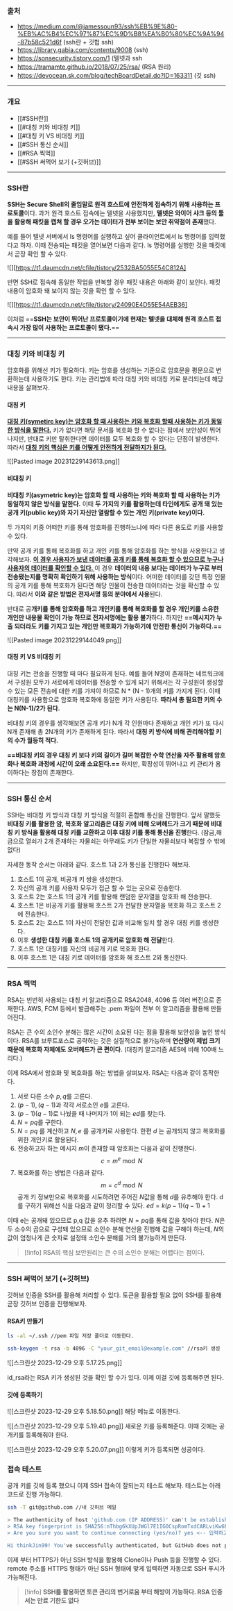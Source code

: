 ### 출처
* https://medium.com/@jamessoun93/ssh%EB%9E%80-%EB%AC%B4%EC%97%87%EC%9D%B8%EA%B0%80%EC%9A%94-87b58c521d6f (ssh란 + 깃헙 ssh)
* https://library.gabia.com/contents/9008 (ssh)
* https://sonsecurity.tistory.com/1 (텔넷과 ssh
* https://tramamte.github.io/2018/07/25/rsa/ (RSA 원리)
* https://devocean.sk.com/blog/techBoardDetail.do?ID=163311 (깃 ssh)
___
### 개요
* [[#SSH란]]
* [[#대칭 키와 비대칭 키]]
* [[#대칭 키 VS 비대칭 키]]
* [[#SSH 통신 순서]]
* [[#RSA 찍먹]]
* [[#SSH 써먹어 보기 (+깃허브)]]
___
### SSH란

**SSH는 Secure Shell의 줄임말로 원격 호스트에 안전하게 접속하기 위해 사용하는 프로토콜**이다. 과거 원격 호스트 접속에는 텔넷을 사용했지만, **텔넷은 와이어 샤크 등의 툴을 활용해 패킷을 캡쳐 할 경우 오가는 데이터가 전부 보이는 보안 취약점이 존재**했다.

예를 들어 텔넷 서버에서 ls 명령어를 실행하고 싶어 클라이언트에서 ls 명령어를 입력했다고 하자. 이때 전송되는 패킷을 열어보면 다음과 같다. ls 명령어를 실행한 것을 패킷에서 곧장 확인 할 수 있다.

![][https://t1.daumcdn.net/cfile/tistory/2532BA5055E54C812A]

반면 SSH로 접속해 동일한 작업을 반복할 경우 패킷 내용은 아래와 같이 보인다. 패킷 내용이 암호화 돼 보이지 않는 것을 확인 할 수 있다.

![][https://t1.daumcdn.net/cfile/tistory/24090E4D55E54AEB36]

이처럼 ==**SSH는 보안이 뛰어난 프로토콜이기에 현재는 텔넷을 대체해 원격 호스트 접속시 가장 많이 사용하는 프로토콜이 됐다.**==
___
### 대칭 키와 비대칭 키

암호화를 위해선 키가 필요하다. 키는 암호를 생성하는 기준으로 암호문을 평문으로 변환하는데 사용하기도 한다. 키는 관리법에 따라 대칭 키와 비대칭 키로 분리되는데 해당 내용을 살펴보자.

#### 대칭 키

<b><u>대칭 키(symetirc key)는 암호화 할 때 사용하는 키와 복호화 할때 사용하는 키가 동일한 방식을 말한다.</u></b> 키가 없다면 해당 문서를 복호화 할 수 없다는 점에서 보안성이 뛰어나지만, 반대로 키만 탈취한다면 데이터를 모두 복호화 할 수 있다는 단점이 발생한다. 따라서 <b><u>대칭 키의 핵심은 키를 어떻게 안전하게 전달하지가 된다.</u></b>

![[Pasted image 20231229143613.png]]
#### 비대칭 키

**비대칭 키(asymetric key)는 암호화 할 때 사용하는 키와 복호화 할 때 사용하는 키가 동일하지 않은 방식을 말한다.** 이때 **두 가지의 키를 활용하는데 타인에게도 공개 돼 있는 공개 키(public key)와 자기 자신만 열람할 수 있는 개인 키(private key)이다.**

두 가지의 키중 어떠한 키를 통해 암호화를 진행하느냐에 따라 다른 용도로 키를 사용할 수 있다.

만약 공개 키를 통해 복호화를 하고 개인 키를 통해 암호화를 하는 방식을 사용한다고 생각해보자. <u><b>이 경우 사용자가 보낸 데이터를 공개 키를 통해 복호화 할 수 있으므로 누구나 사용자의 데이터를 확인할 수 있다. </b></u>이 경우 **데이터의 내용 보다는 데이터가 누구로 부터 전송됐는지를 명확히 확인하기 위해 사용하는 방식**이다. 어떠한 데이터를 갖던 특정 인물의 공개 키를 통해 복호화가 된다면 해당 인물이 전송한 데이터라는 것을 확신할 수 있다. 따라서 **이와 같은 방법은 전자서명 등의 분야에서 사용**된다.

반대로 공**개키를 통해 암호화를 하고 개인키를 통해 복호화를 할 경우 개인키를 소유한 개인만 내용물 확인이 가능 하므로 전자서명에는 활용 불가**하다. 하지만 **==메시지가 누출 되더라도 키를 가지고 있는 개인만 복호화가 가능하기에 안전한 통신이 가능하다.==**

![[Pasted image 20231229144049.png]]

#### 대칭 키 VS 비대칭 키

대칭 키는 전송을 진행할 때 마다 필요하게 된다. 예를 들어 N명이 존재하는 네트워크에서 구성원 모두가 서로에게 데이터를 전송할 수 있게 되기 위해서는 각 구성원이 생성할 수 있는 모든 전송에 대한 키를 가져야 하므로 N * (N - 1)개의 키를 가지게 된다. 이때 대칭키를 사용함으로 암호화 복호화에 동일한 키가 사용된다. **따라서 총 필요한 키의 수는 N(N-1)/2가 된다.**

비대칭 키의 경우를 생각해보면 공개 키가 N개 각 인원마다 존재하고 개인 키가 또 다시 N개 존재해 총 2N개의 키가 존재하게 된다. 따라서 **대칭 키 방식에 비해 관리해야할 키의 수가 월등히 적다.**

**==비대칭 키의 경우 대칭 키 보다 키의 길이가 길며 복잡한 수학 연산을 자주 활용해 암호화나 복호화 과정에 시간이 오래 소요된다.==** 하지만, 확장성이 뛰어나고 키 관리가 용이하다는 장점이 존재한다.
___
### SSH 통신 순서

SSH는 비대칭 키 방식과 대칭 키 방식을 적절히 혼합해 통신을 진행한다. 앞서 말했듯 **비대칭 키를 활용한 암, 복호화 알고리즘은 대칭 키에 비해 오버헤드가 크기 때문에 비대칭 키 방식을 활용해 대칭 키를 교환하고 이후 대칭 키를 통해 통신을 진행**한다. (잠금,해금으로 열쇠가 2개 존재하는 자물쇠는 아무래도 키가 단일한 자물쇠보다 복잡할 수 밖에 없다)

자세한 동작 순서는 아래와 같다. 호스트 1과 2가 통신을 진행한다 해보자.

1. 호스트 1이 공개, 비공개 키 쌍을 생성한다. 
2. 자신의 공개 키를 사용자 모두가 접근 할 수 있는 곳으로 전송한다.
3. 호스트 2는 호스트 1의 공개 키를 활용해 랜덤한 문자열을 암호화 해 전송한다.
4. 호스트 1은 비공개 키를 활용해 호스트 2가 전달한 문자열을 복호화 하고 호스트 2에 전송한다.
5. 호스트 2는 호스트 1이 자신이 전달한 값과 비교해 일치 할 경우 대칭 키를 생성한다.
6. 이후 **생성한 대칭 키를 호스트 1의 공개키로 암호화 해 전달**한다.
7. 호스트 1은 대칭키를 자신의 비공개 키로 복호화 한다.
8. 이후 호스트 1은 대칭 키로 데이터를 암호화 해 호스트 2와 통신한다.
___
### RSA 찍먹

RSA는 빈번히 사용되는 대칭 키 알고리즘으로 RSA2048, 4096 등 여러 버전으로 존재한다. AWS, FCM 등에서 발급해주는 .pem 파일이 전부 이 알고리즘을 활용해 만들어진다.

RSA는 큰 수의 소인수 분해는 많은 시간이 소요된 다는 점을 활용해 보안성을 높인 방식이다. RSA를 브루트포스로 공략하는 것은 실질적으로 불가능하며 **연산량이 제법 크기 때문에 복호화 자체에도 오버헤드가 큰 편이다.** (대칭키 알고리즘 AES에 비해 100배 느리다.)

이제 RSA에서 암호화 및 복호화를 하는 방법을 살펴보자. RSA는 다음과 같이 동작한다.

1. 서로 다른 소수 $p, q$를 고른다.
2. $(p−1),(q−1)$과 각각 서로소인 $e$를 고른다.
3. $(p−1)(q−1)$로 나눴을 때 나머지가 1이 되는 $ed$를 찾는다.
4. $N=pq$를 구한다.
5. $N=pq$ 를 계산하고 $N,e$ 를 공개키로 사용한다. 한편 $d$ 는 공개되지 않고 복호화를 위한 개인키로 활용된다.
6. 전송하고자 하는 메시지 $m$이 존재할 때 암호화는 다음과 같이 진행한다. $$ c={m}^{{e}} \bmod {N}$$
8. 복호화를 하는 방법은 다음과 같다. $$ m=c^d \bmod N $$
공개 키 정보만으로 복호화를 시도하려면 주어진 $N$값을 통해 $d$를 유추해야 한다. d를 구하기 위해선 식을 다음과 같이 정리할 수 있다. $ed = k(p-1)(q-1)+1$

이때 e는 공개돼 있으므로 p,q 값을 유추 하려면 $N=pq$를 통해 값을 찾아야 한다. $N$은 두 소수의 곱으로 구성돼 있으므로 소인수 분해 연산을 진행해 값을 구해야 하는데, $N$의 값이 엄청나게 큰 숫자로 설정돼 소인수 분해를 거의 불가능하게 만든다.

> [!info]
> RSA의 핵심 보안원리는 큰 수의 소인수 분해는 어렵다는 점이다.

___
### SSH 써먹어 보기 (+깃허브)

깃허브 인증을 SSH를 활용해 처리할 수 있다. 토큰을 활용할 필요 없이 SSH를 활용해 곧장 깃허브 인증을 진행해보자.

#### RSA키 만들기

```bash
ls -al ~/.ssh //pem 파일 저장 폴더로 이동한다.
```

```bash
ssh-keygen -t rsa -b 4096 -C "your_git_email@example.com" //rsa키 생성
```

![[스크린샷 2023-12-29 오후 5.17.25.png]]

id_rsa라는 RSA 키가 생성된 것을 확인 할 수가 있다. 이제 이걸 깃에 등록해주면 된다.

#### 깃에 등록하기

![[스크린샷 2023-12-29 오후 5.18.50.png]]
해당 메뉴로 이동한다.

![[스크린샷 2023-12-29 오후 5.19.40.png]]
새로운 키를 등록해준다. 이때 깃에는 공개키를 등록해줘야 한다.

![[스크린샷 2023-12-29 오후 5.20.07.png]]
이렇게 키가 등록되면 성공이다.

### 접속 테스트

공개 키를 깃에 등록 했으니 이제 SSH 접속이 잘되는지 테스트 해보자.
테스트는 아래 코드로 진행 가능하다.

```bash
ssh -T git@github.com //내 깃허브 메일

> The authenticity of host 'github.com (IP ADDRESS)' can't be established.
> RSA key fingerprint is SHA256:nThbg6kXUpJWGl7E1IGOCspRomTxdCARLviKw6E5SY8.
> Are you sure you want to continue connecting (yes/no)? yes <-- 입력하고 엔터 

Hi thinkJin99! You've successfully authenticated, but GitHub does not provide shell access. //메시지 출력되면 성공!
```

이제 부터 HTTPS가 아닌 SSH 방식을 활용해 Clone이나 Push 등을 진행할 수 있다. remote 주소를 HTTPS 형태가 아닌 SSH 형태에 맞게 입력하면 자동으로 SSH 푸시가 가능해진다.

> [!info]
> **SSH를 활용하면 토큰 관리의 번거로움 부터 해방이 가능하다. RSA 인증서는 만료 기한도 없다**
